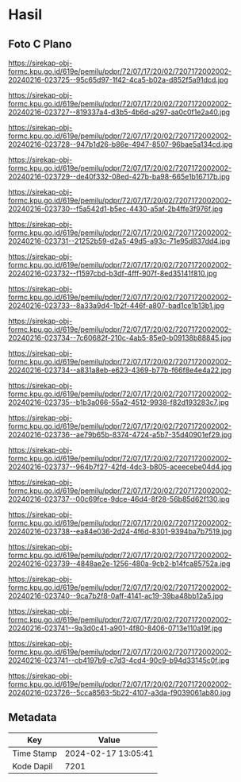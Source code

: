 # Hasil

## Foto C Plano

https://sirekap-obj-formc.kpu.go.id/619e/pemilu/pdpr/72/07/17/20/02/7207172002002-20240216-023725--95c65d97-1f42-4ca5-b02a-d852f5a91dcd.jpg

https://sirekap-obj-formc.kpu.go.id/619e/pemilu/pdpr/72/07/17/20/02/7207172002002-20240216-023727--819337a4-d3b5-4b6d-a297-aa0c0f1e2a40.jpg

https://sirekap-obj-formc.kpu.go.id/619e/pemilu/pdpr/72/07/17/20/02/7207172002002-20240216-023728--947b1d26-b86e-4947-8507-96bae5a134cd.jpg

https://sirekap-obj-formc.kpu.go.id/619e/pemilu/pdpr/72/07/17/20/02/7207172002002-20240216-023729--de40f332-08ed-427b-ba98-665e1b16717b.jpg

https://sirekap-obj-formc.kpu.go.id/619e/pemilu/pdpr/72/07/17/20/02/7207172002002-20240216-023730--f5a542d1-b5ec-4430-a5af-2b4ffe3f976f.jpg

https://sirekap-obj-formc.kpu.go.id/619e/pemilu/pdpr/72/07/17/20/02/7207172002002-20240216-023731--21252b59-d2a5-49d5-a93c-71e95d837dd4.jpg

https://sirekap-obj-formc.kpu.go.id/619e/pemilu/pdpr/72/07/17/20/02/7207172002002-20240216-023732--f1597cbd-b3df-4fff-907f-8ed35141f810.jpg

https://sirekap-obj-formc.kpu.go.id/619e/pemilu/pdpr/72/07/17/20/02/7207172002002-20240216-023733--8a33a9d4-1b2f-446f-a807-bad1ce1b13b1.jpg

https://sirekap-obj-formc.kpu.go.id/619e/pemilu/pdpr/72/07/17/20/02/7207172002002-20240216-023734--7c60682f-210c-4ab5-85e0-b09138b88845.jpg

https://sirekap-obj-formc.kpu.go.id/619e/pemilu/pdpr/72/07/17/20/02/7207172002002-20240216-023734--a831a8eb-e623-4369-b77b-f66f8e4e4a22.jpg

https://sirekap-obj-formc.kpu.go.id/619e/pemilu/pdpr/72/07/17/20/02/7207172002002-20240216-023735--b1b3a066-55a2-4512-9938-f82d193283c7.jpg

https://sirekap-obj-formc.kpu.go.id/619e/pemilu/pdpr/72/07/17/20/02/7207172002002-20240216-023736--ae79b65b-8374-4724-a5b7-35d40901ef29.jpg

https://sirekap-obj-formc.kpu.go.id/619e/pemilu/pdpr/72/07/17/20/02/7207172002002-20240216-023737--964b7f27-42fd-4dc3-b805-aceecebe04d4.jpg

https://sirekap-obj-formc.kpu.go.id/619e/pemilu/pdpr/72/07/17/20/02/7207172002002-20240216-023737--00c69fce-9dce-46d4-8f28-56b85d62f130.jpg

https://sirekap-obj-formc.kpu.go.id/619e/pemilu/pdpr/72/07/17/20/02/7207172002002-20240216-023738--ea84e036-2d24-4f6d-8301-9394ba7b7519.jpg

https://sirekap-obj-formc.kpu.go.id/619e/pemilu/pdpr/72/07/17/20/02/7207172002002-20240216-023739--4848ae2e-1256-480a-9cb2-b14fca85752a.jpg

https://sirekap-obj-formc.kpu.go.id/619e/pemilu/pdpr/72/07/17/20/02/7207172002002-20240216-023740--9ca7b2f8-0aff-4141-ac19-39ba48bb12a5.jpg

https://sirekap-obj-formc.kpu.go.id/619e/pemilu/pdpr/72/07/17/20/02/7207172002002-20240216-023741--9a3d0c41-a901-4f80-8406-0713e110a19f.jpg

https://sirekap-obj-formc.kpu.go.id/619e/pemilu/pdpr/72/07/17/20/02/7207172002002-20240216-023741--cb4197b9-c7d3-4cd4-90c9-b94d33145c0f.jpg

https://sirekap-obj-formc.kpu.go.id/619e/pemilu/pdpr/72/07/17/20/02/7207172002002-20240216-023726--5cca8563-5b22-4107-a3da-f9039061ab80.jpg


## Metadata

| Key        | Value               |
| ---------- | ------------------- |
| Time Stamp | 2024-02-17 13:05:41 |
| Kode Dapil | 7201                |



